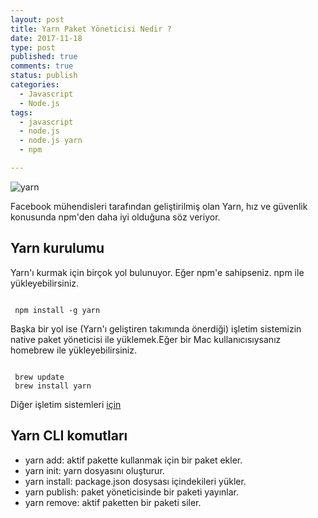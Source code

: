 ```yaml
---
layout: post
title: Yarn Paket Yöneticisi Nedir ?
date: 2017-11-18
type: post
published: true
comments: true
status: publish
categories:
  - Javascript
  - Node.js
tags:
  - javascript
  - node.js
  - node.js yarn
  - npm

---
```


![yarn](https://yarnpkg.com/assets/og_image.png)

Facebook mühendisleri tarafından geliştirilmiş olan Yarn, hız ve güvenlik konusunda npm'den daha iyi olduğuna söz veriyor.

## Yarn kurulumu

Yarn'ı kurmak için birçok yol bulunuyor. Eğer npm'e sahipseniz. npm ile yükleyebilirsiniz.


```

 npm install -g yarn

```

Başka bir yol ise (Yarn'ı geliştiren takımında önerdiği) işletim sistemizin native paket yöneticisi ile yüklemek.Eğer bir Mac kullanıcısıysanız  homebrew ile yükleyebilirsiniz.



```

 brew update
 brew install yarn

```

Diğer işletim sistemleri [için](https://yarnpkg.com/en/docs/install)

## Yarn CLI komutları

 *  yarn add: aktif pakette kullanmak için bir paket ekler.
 *  yarn init: yarn dosyasını oluşturur.
 *  yarn install:  package.json dosysası içindekileri yükler.
 *  yarn publish: paket yöneticisinde bir paketi yayınlar.
 *  yarn remove: aktif paketten bir paketi siler.


